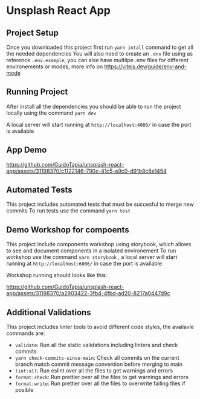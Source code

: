 # Unsplash React App

## Project Setup

Once you downloaded this project first run `yarn intall` command to get all the needed dependencies
You will also need to create an `.env` file using as reference `.env.example`, you can alse have multilpe .env files for different environements or modes, more info on https://vitejs.dev/guide/env-and-mode

## Running Project

After install all the dependencies you should be able to run the project locally using the command `yarn dev`

A local server will start running at `http://localhost:4000/` in case the port is available

## App Demo

https://github.com/GuidoTapia/unsplash-react-app/assets/31198370/c1122146-790c-41c5-a9c0-d91b8c8e1454

## Automated Tests

This project includes automated tests that must be succesful to merge new commits
To run tests use the command `yarn test`

## Demo Workshop for compoents

This project include components workshop using storybook, which allows to see and document components in a isolated environement
To run workshop use the command `yarn storybook` , a local server will start running at `http://localhost:6006/` in case the port is available

Workshop running should looks like this:

https://github.com/GuidoTapia/unsplash-react-app/assets/31198370/a2903422-3fb4-4fbd-ad20-8217a0447d9c

## Additional Validations

This project includes linter tools to avoid different code styles, the availavle commands are:

- `validate`: Run all the static validations including linters and check commits
- `yarn check-commits-since-main`: Check all commits on the current branch match commit message convention before merging to main
- `lint:all`: Run eslint over all the files to get warnings and errors
- `format:check`: Run prettier over all the files to get warnings and errors
- `format:write`: Run prettier over all the files to overwrite failing files if posible
